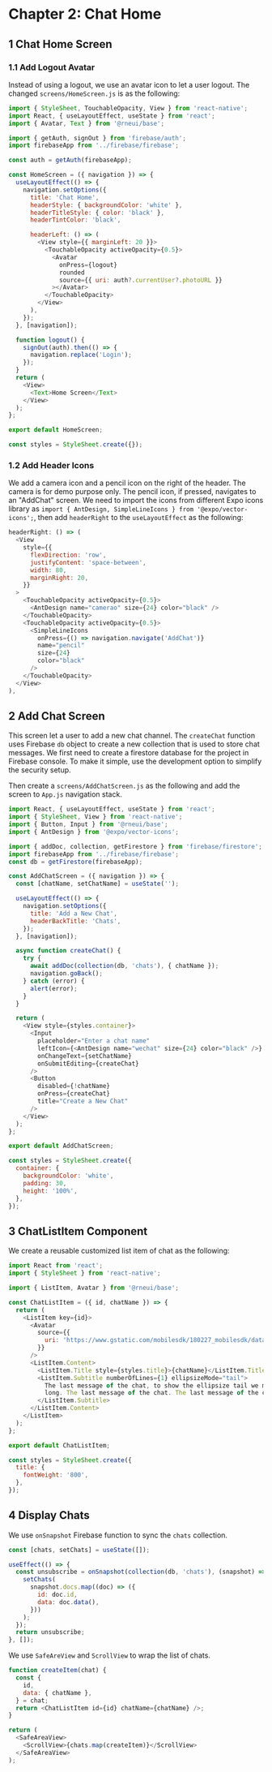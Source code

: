 # Chapter 2: Chat Home

## 1 Chat Home Screen

### 1.1 Add Logout Avatar

Instead of using a logout, we use an avatar icon to let a user logout. The changed `screens/HomeScreen.js` is as the following:

```js
import { StyleSheet, TouchableOpacity, View } from 'react-native';
import React, { useLayoutEffect, useState } from 'react';
import { Avatar, Text } from '@rneui/base';

import { getAuth, signOut } from 'firebase/auth';
import firebaseApp from '../firebase/firebase';

const auth = getAuth(firebaseApp);

const HomeScreen = ({ navigation }) => {
  useLayoutEffect(() => {
    navigation.setOptions({
      title: 'Chat Home',
      headerStyle: { backgroundColor: 'white' },
      headerTitleStyle: { color: 'black' },
      headerTintColor: 'black',

      headerLeft: () => (
        <View style={{ marginLeft: 20 }}>
          <TouchableOpacity activeOpacity={0.5}>
            <Avatar
              onPress={logout}
              rounded
              source={{ uri: auth?.currentUser?.photoURL }}
            ></Avatar>
          </TouchableOpacity>
        </View>
      ),
    });
  }, [navigation]);

  function logout() {
    signOut(auth).then(() => {
      navigation.replace('Login');
    });
  }
  return (
    <View>
      <Text>Home Screen</Text>
    </View>
  );
};

export default HomeScreen;

const styles = StyleSheet.create({});
```

### 1.2 Add Header Icons

We add a camera icon and a pencil icon on the right of the header. The camera is for demo purpose only. The pencil icon, if pressed, navigates to an "AddChat" screen. We need to import the icons from different Expo icons library as `import { AntDesign, SimpleLineIcons } from '@expo/vector-icons';`, then add `headerRight` to the `useLayoutEffect` as the following:

```js
headerRight: () => (
  <View
    style={{
      flexDirection: 'row',
      justifyContent: 'space-between',
      width: 80,
      marginRight: 20,
    }}
  >
    <TouchableOpacity activeOpacity={0.5}>
      <AntDesign name="camerao" size={24} color="black" />
    </TouchableOpacity>
    <TouchableOpacity activeOpacity={0.5}>
      <SimpleLineIcons
        onPress={() => navigation.navigate('AddChat')}
        name="pencil"
        size={24}
        color="black"
      />
    </TouchableOpacity>
  </View>
),
```

## 2 Add Chat Screen

This screen let a user to add a new chat channel. The `createChat` function uses Firebase `db` object to create a new collection that is used to store chat messages. We first need to create a firestore database for the project in Firebase console. To make it simple, use the development option to simplify the security setup.

Then create a `screens/AddChatScreen.js` as the following and add the screen to `App.js` navigation stack.

```js
import React, { useLayoutEffect, useState } from 'react';
import { StyleSheet, View } from 'react-native';
import { Button, Input } from '@rneui/base';
import { AntDesign } from '@expo/vector-icons';

import { addDoc, collection, getFirestore } from 'firebase/firestore';
import firebaseApp from '../firebase/firebase';
const db = getFirestore(firebaseApp);

const AddChatScreen = ({ navigation }) => {
  const [chatName, setChatName] = useState('');

  useLayoutEffect(() => {
    navigation.setOptions({
      title: 'Add a New Chat',
      headerBackTitle: 'Chats',
    });
  }, [navigation]);

  async function createChat() {
    try {
      await addDoc(collection(db, 'chats'), { chatName });
      navigation.goBack();
    } catch (error) {
      alert(error);
    }
  }

  return (
    <View style={styles.container}>
      <Input
        placeholder="Enter a chat name"
        leftIcon={<AntDesign name="wechat" size={24} color="black" />}
        onChangeText={setChatName}
        onSubmitEditing={createChat}
      />
      <Button
        disabled={!chatName}
        onPress={createChat}
        title="Create a New Chat"
      />
    </View>
  );
};

export default AddChatScreen;

const styles = StyleSheet.create({
  container: {
    backgroundColor: 'white',
    padding: 30,
    height: '100%',
  },
});
```

## 3 ChatListItem Component

We create a reusable customized list item of chat as the following:

```js
import React from 'react';
import { StyleSheet } from 'react-native';

import { ListItem, Avatar } from '@rneui/base';

const ChatListItem = ({ id, chatName }) => {
  return (
    <ListItem key={id}>
      <Avatar
        source={{
          uri: 'https://www.gstatic.com/mobilesdk/180227_mobilesdk/database_rules_zerostate.png',
        }}
      />
      <ListItem.Content>
        <ListItem.Title style={styles.title}>{chatName}</ListItem.Title>
        <ListItem.Subtitle numberOfLines={1} ellipsizeMode="tail">
          The last message of the chat, to show the ellipsize tail we make this
          long. The last message of the chat. The last message of the chat.
        </ListItem.Subtitle>
      </ListItem.Content>
    </ListItem>
  );
};

export default ChatListItem;

const styles = StyleSheet.create({
  title: {
    fontWeight: '800',
  },
});
```

## 4 Display Chats

We use `onSnapshot` Firebase function to sync the `chats` collection.

```js
const [chats, setChats] = useState([]);

useEffect(() => {
  const unsubscribe = onSnapshot(collection(db, 'chats'), (snapshot) => {
    setChats(
      snapshot.docs.map((doc) => ({
        id: doc.id,
        data: doc.data(),
      }))
    );
  });
  return unsubscribe;
}, []);
```

We use `SafeAreView` and `ScrollView` to wrap the list of chats.

```js
function createItem(chat) {
  const {
    id,
    data: { chatName },
  } = chat;
  return <ChatListItem id={id} chatName={chatName} />;
}

return (
  <SafeAreaView>
    <ScrollView>{chats.map(createItem)}</ScrollView>
  </SafeAreaView>
);
```

